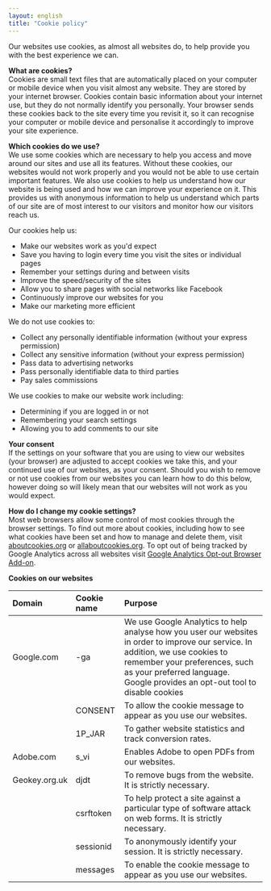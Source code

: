 ```yaml
---
layout: english
title: "Cookie policy"
---
```


Our websites use cookies, as almost all websites do, to help provide you with the best experience we can. 

**What are cookies?**  
Cookies are small text files that are automatically placed on your computer or mobile device when you visit almost any website. They are stored by your internet browser. Cookies contain basic information about your internet use, but they do not normally identify you personally. Your browser sends these cookies back to the site every time you revisit it, so it can recognise your computer or mobile device and personalise it accordingly to improve your site experience.

**Which cookies do we use?**  
We use some cookies which are necessary to help you access and move around our sites and use all its features. Without these cookies, our websites would not work properly and you would not be able to use certain important features. We also use cookies to help us understand how our website is being used and how we can improve your experience on it. This provides us with anonymous information to help us understand which parts of our site are of most interest to our visitors and monitor how our visitors reach us.

Our cookies help us:
- Make our websites work as you'd expect
- Save you having to login every time you visit the sites or individual pages
- Remember your settings during and between visits
- Improve the speed/security of the sites
- Allow you to share pages with social networks like Facebook
- Continuously improve our websites for you
- Make our marketing more efficient 

We do not use cookies to:
- Collect any personally identifiable information (without your express permission)
- Collect any sensitive information (without your express permission)
- Pass data to advertising networks
- Pass personally identifiable data to third parties
- Pay sales commissions

We use cookies to make our website work including:
- Determining if you are logged in or not
- Remembering your search settings
- Allowing you to add comments to our site

**Your consent**  
If the settings on your software that you are using to view our websites (your browser) are adjusted to accept cookies we take this, and your continued use of our websites, as your consent. Should you wish to remove or not use cookies from our websites you can learn how to do this below, however doing so will likely mean that our websites will not work as you would expect.

**How do I change my cookie settings?**  
Most web browsers allow some control of most cookies through the browser settings. To find out more about cookies, including how to see what cookies have been set and how to manage and delete them, visit [aboutcookies.org](www.aboutcookies.org) or [allaboutcookies.org](www.allaboutcookies.org).
To opt out of being tracked by Google Analytics across all websites visit [Google Analytics Opt-out Browser Add-on](http://tools.google.com/dlpage/gaoptout).

**Cookies on our websites**  

|Domain     |Cookie name       |Purpose           |
| :------------ | :---------------------- | :------------- |
|  Google.com |-ga | We use Google Analytics to help analyse how you user our websites in order to improve our service. In addition, we use cookies to remember your preferences, such as your preferred language. Google provides an opt-out tool to disable cookies| 
|      |      CONSENT        |To allow the cookie message to appear as you use our websites. |
|               | 1P_JAR    | To gather website statistics and track conversion rates.      |
|  Adobe.com  | s_vi | Enables Adobe to open PDFs from our websites.           |
|Geokey.org.uk  | djdt  |   To remove bugs from the website. It is strictly necessary.       |
|               |  csrftoken   |   To help protect a site against a particular type of software attack on web forms. It is strictly necessary.|     
|             |sessionid   | To anonymously identify your session. It is strictly necessary.  |
|             |messages    |To enable the cookie message to appear as you use our websites.  |
